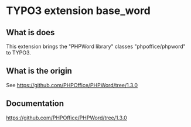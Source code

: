 # TYPO3 extension base_word

## What is does

This extension brings the "PHPWord library" classes "phpoffice/phpword" to TYPO3.

## What is the origin

See https://github.com/PHPOffice/PHPWord/tree/1.3.0

## Documentation

https://github.com/PHPOffice/PHPWord/tree/1.3.0
